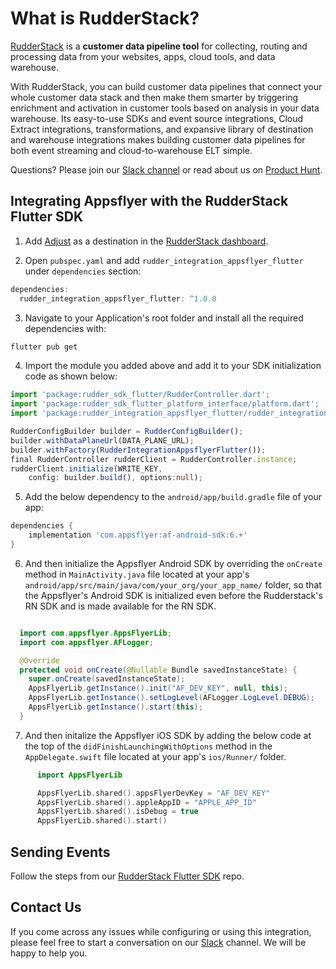 # What is RudderStack?

[RudderStack](https://rudderstack.com/) is a **customer data pipeline tool** for collecting, routing and processing data from your websites, apps, cloud tools, and data warehouse.

With RudderStack, you can build customer data pipelines that connect your whole customer data stack and then make them smarter by triggering enrichment and activation in customer tools based on analysis in your data warehouse. Its easy-to-use SDKs and event source integrations, Cloud Extract integrations, transformations, and expansive library of destination and warehouse integrations makes building customer data pipelines for both event streaming and cloud-to-warehouse ELT simple.

Questions? Please join our [Slack channel](https://www.rudderstack.com/join-rudderstack-slack-community/) or read about us on [Product Hunt](https://www.producthunt.com/posts/rudderstack).

## Integrating Appsflyer with the RudderStack Flutter SDK

1. Add [Adjust](https://www.appsflyer.com/) as a destination in the [RudderStack dashboard](https://app.rudderstack.com/).

2. Open `pubspec.yaml`  and add `rudder_integration_appsflyer_flutter` under `dependencies` section:

```groovy
dependencies:
  rudder_integration_appsflyer_flutter: ^1.0.0
```

3. Navigate to your Application's root folder and install all the required dependencies with:

```bash
flutter pub get
```

4. Import the module you added above and add it to your SDK initialization code as shown below:

```typescript
import 'package:rudder_sdk_flutter/RudderController.dart';
import 'package:rudder_sdk_flutter_platform_interface/platform.dart';
import 'package:rudder_integration_appsflyer_flutter/rudder_integration_appsflyer_flutter.dart';

RudderConfigBuilder builder = RudderConfigBuilder();
builder.withDataPlaneUrl(DATA_PLANE_URL);
builder.withFactory(RudderIntegrationAppsflyerFlutter());
final RudderController rudderClient = RudderController.instance;
rudderClient.initialize(WRITE_KEY,
    config: builder.build(), options:null);
```

5. Add the below dependency to the `android/app/build.gradle` file of your app:

```groovy
dependencies {
    implementation 'com.appsflyer:af-android-sdk:6.+'
}
```

6. And then initialize the Appsflyer Android SDK  by overriding the `onCreate` method in `MainActivity.java` file located at your app's `android/app/src/main/java/com/your_org/your_app_name/` folder, so that the Appsflyer's Android SDK is initialized even before the Rudderstack's RN SDK and is made available for the RN SDK. 

```java

  import com.appsflyer.AppsFlyerLib;
  import com.appsflyer.AFLogger;

  @Override
  protected void onCreate(@Nullable Bundle savedInstanceState) {
    super.onCreate(savedInstanceState);
    AppsFlyerLib.getInstance().init("AF_DEV_KEY", null, this);
    AppsFlyerLib.getInstance().setLogLevel(AFLogger.LogLevel.DEBUG);
    AppsFlyerLib.getInstance().start(this);
  }
```

7. And then initalize the Appsflyer iOS SDK by adding the below code at the top of the `didFinishLaunchingWithOptions` method in the `AppDelegate.swift` file located at your app's `ios/Runner/` folder. 

```swift
      import AppsFlyerLib

      AppsFlyerLib.shared().appsFlyerDevKey = "AF_DEV_KEY"
      AppsFlyerLib.shared().appleAppID = "APPLE_APP_ID"
      AppsFlyerLib.shared().isDebug = true
      AppsFlyerLib.shared().start()
```
## Sending Events

Follow the steps from our [RudderStack Flutter SDK](https://github.com/rudderlabs/rudder-sdk-flutter#send-events) repo.

## Contact Us

If you come across any issues while configuring or using this integration, please feel free to start a conversation on our [Slack](https://www.rudderstack.com/join-rudderstack-slack-community/) channel. We will be happy to help you.
